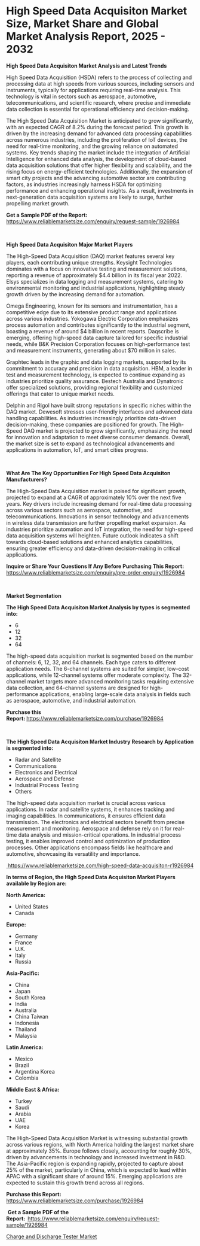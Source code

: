 <p><h1>High Speed Data Acquisiton Market Size, Market Share and Global Market Analysis Report, 2025 - 2032</h1></p><p><strong>High Speed Data Acquisiton Market Analysis and Latest Trends</strong></p>
<p><p>High Speed Data Acquisition (HSDA) refers to the process of collecting and processing data at high speeds from various sources, including sensors and instruments, typically for applications requiring real-time analysis. This technology is vital in sectors such as aerospace, automotive, telecommunications, and scientific research, where precise and immediate data collection is essential for operational efficiency and decision-making.</p><p>The High Speed Data Acquisition Market is anticipated to grow significantly, with an expected CAGR of 8.2% during the forecast period. This growth is driven by the increasing demand for advanced data processing capabilities across numerous industries, including the proliferation of IoT devices, the need for real-time monitoring, and the growing reliance on automated systems. Key trends shaping the market include the integration of Artificial Intelligence for enhanced data analysis, the development of cloud-based data acquisition solutions that offer higher flexibility and scalability, and the rising focus on energy-efficient technologies. Additionally, the expansion of smart city projects and the advancing automotive sector are contributing factors, as industries increasingly harness HSDA for optimizing performance and enhancing operational insights. As a result, investments in next-generation data acquisition systems are likely to surge, further propelling market growth.</p></p>
<p><strong>Get a Sample PDF of the Report:&nbsp;</strong> <a href="https://www.reliablemarketsize.com/enquiry/request-sample/1926984?utm_campaign=1898&utm_medium=2&utm_source=Github&utm_content=ia&utm_term=15012025&utm_id=high-speed-data-acquisiton">https://www.reliablemarketsize.com/enquiry/request-sample/1926984</a></p>
<p>&nbsp;</p>
<p><strong>High Speed Data Acquisiton Major Market Players</strong></p>
<p><p>The High-Speed Data Acquisition (DAQ) market features several key players, each contributing unique strengths. Keysight Technologies dominates with a focus on innovative testing and measurement solutions, reporting a revenue of approximately $4.4 billion in its fiscal year 2022. Elsys specializes in data logging and measurement systems, catering to environmental monitoring and industrial applications, highlighting steady growth driven by the increasing demand for automation.</p><p>Omega Engineering, known for its sensors and instrumentation, has a competitive edge due to its extensive product range and applications across various industries. Yokogawa Electric Corporation emphasizes process automation and contributes significantly to the industrial segment, boasting a revenue of around $4 billion in recent reports. Daqscribe is emerging, offering high-speed data capture tailored for specific industrial needs, while B&K Precision Corporation focuses on high-performance test and measurement instruments, generating about $70 million in sales.</p><p>Graphtec leads in the graphic and data logging markets, supported by its commitment to accuracy and precision in data acquisition. HBM, a leader in test and measurement technology, is expected to continue expanding as industries prioritize quality assurance. Bestech Australia and Dynatronic offer specialized solutions, providing regional flexibility and customized offerings that cater to unique market needs.</p><p>Delphin and Rigol have built strong reputations in specific niches within the DAQ market. Dewesoft stresses user-friendly interfaces and advanced data handling capabilities. As industries increasingly prioritize data-driven decision-making, these companies are positioned for growth. The High-Speed DAQ market is projected to grow significantly, emphasizing the need for innovation and adaptation to meet diverse consumer demands. Overall, the market size is set to expand as technological advancements and applications in automation, IoT, and smart cities progress.</p></p>
<p>&nbsp;</p>
<p><strong>What Are The Key Opportunities For High Speed Data Acquisiton Manufacturers?</strong></p>
<p><p>The High-Speed Data Acquisition market is poised for significant growth, projected to expand at a CAGR of approximately 10% over the next five years. Key drivers include increasing demand for real-time data processing across various sectors such as aerospace, automotive, and telecommunications. Innovations in sensor technology and advancements in wireless data transmission are further propelling market expansion. As industries prioritize automation and IoT integration, the need for high-speed data acquisition systems will heighten. Future outlook indicates a shift towards cloud-based solutions and enhanced analytics capabilities, ensuring greater efficiency and data-driven decision-making in critical applications.</p></p>
<p><strong>Inquire or Share Your Questions If Any Before Purchasing This Report:</strong> <a href="https://www.reliablemarketsize.com/enquiry/pre-order-enquiry/1926984?utm_campaign=1898&utm_medium=2&utm_source=Github&utm_content=ia&utm_term=15012025&utm_id=high-speed-data-acquisiton">https://www.reliablemarketsize.com/enquiry/pre-order-enquiry/1926984</a></p>
<p>&nbsp;</p>
<p><strong>Market Segmentation</strong></p>
<p><strong>The High Speed Data Acquisiton Market Analysis by types is segmented into:</strong></p>
<p><ul><li>6</li><li>12</li><li>32</li><li>64</li></ul></p>
<p><p>The high-speed data acquisition market is segmented based on the number of channels: 6, 12, 32, and 64 channels. Each type caters to different application needs. The 6-channel systems are suited for simpler, low-cost applications, while 12-channel systems offer moderate complexity. The 32-channel market targets more advanced monitoring tasks requiring extensive data collection, and 64-channel systems are designed for high-performance applications, enabling large-scale data analysis in fields such as aerospace, automotive, and industrial automation.</p></p>
<p><strong>Purchase this Report:&nbsp;</strong><a href="https://www.reliablemarketsize.com/purchase/1926984?utm_campaign=1898&utm_medium=2&utm_source=Github&utm_content=ia&utm_term=15012025&utm_id=high-speed-data-acquisiton">https://www.reliablemarketsize.com/purchase/1926984</a></p>
<p>&nbsp;</p>
<p><strong>The High Speed Data Acquisiton Market Industry Research by Application is segmented into:</strong></p>
<p><ul><li>Radar and Satellite</li><li>Communications</li><li>Electronics and Electrical</li><li>Aerospace and Defense</li><li>Industrial Process Testing</li><li>Others</li></ul></p>
<p><p>The high-speed data acquisition market is crucial across various applications. In radar and satellite systems, it enhances tracking and imaging capabilities. In communications, it ensures efficient data transmission. The electronics and electrical sectors benefit from precise measurement and monitoring. Aerospace and defense rely on it for real-time data analysis and mission-critical operations. In industrial process testing, it enables improved control and optimization of production processes. Other applications encompass fields like healthcare and automotive, showcasing its versatility and importance.</p></p>
<p><a href="https://www.reliablemarketsize.com/high-speed-data-acquisiton-r1926984?utm_campaign=1898&utm_medium=2&utm_source=Github&utm_content=ia&utm_term=15012025&utm_id=high-speed-data-acquisiton">&nbsp;https://www.reliablemarketsize.com/high-speed-data-acquisiton-r1926984</a></p>
<p><strong>In terms of Region, the High Speed Data Acquisiton Market Players available by Region are:</strong></p>
<p>
    <p> <strong> North America: </strong>
        <ul>
            <li>United States</li>
            <li>Canada</li>
        </ul>
        </p> 
    <p> <strong> Europe: </strong>
        <ul>
            <li>Germany</li>
            <li>France</li>
            <li>U.K.</li>
            <li>Italy</li>
            <li>Russia</li>
        </ul>
        </p> 
    <p> <strong> Asia-Pacific: </strong>
        <ul>
            <li>China</li>
            <li>Japan</li>
            <li>South Korea</li>
            <li>India</li>
            <li>Australia</li>
            <li>China Taiwan</li>
            <li>Indonesia</li>
            <li>Thailand</li>
            <li>Malaysia</li>
        </ul>
        </p> 
    <p> <strong> Latin America: </strong>
        <ul>
            <li>Mexico</li>
            <li>Brazil</li>
            <li>Argentina Korea</li>
            <li>Colombia</li>
        </ul>
        </p> 
    <p> <strong> Middle East & Africa: </strong>
        <ul>
            <li>Turkey</li>
            <li>Saudi</li>
            <li>Arabia</li>
            <li>UAE</li>
            <li>Korea</li>
        </ul>
    </p>
    </p>
<p><p>The High-Speed Data Acquisition Market is witnessing substantial growth across various regions, with North America holding the largest market share at approximately 35%. Europe follows closely, accounting for roughly 30%, driven by advancements in technology and increased investment in R&D. The Asia-Pacific region is expanding rapidly, projected to capture about 25% of the market, particularly in China, which is expected to lead within APAC with a significant share of around 15%. Emerging applications are expected to sustain this growth trend across all regions.</p></p>
<p><strong>Purchase this Report: </strong><a href="https://www.reliablemarketsize.com/purchase/1926984?utm_campaign=1898&utm_medium=2&utm_source=Github&utm_content=ia&utm_term=15012025&utm_id=high-speed-data-acquisiton">https://www.reliablemarketsize.com/purchase/1926984</a></p>
<p>&nbsp;<strong>Get a Sample PDF of the Report:&nbsp;&nbsp;</strong><a href="https://www.reliablemarketsize.com/enquiry/request-sample/1926984?utm_campaign=1898&utm_medium=2&utm_source=Github&utm_content=ia&utm_term=15012025&utm_id=high-speed-data-acquisiton">https://www.reliablemarketsize.com/enquiry/request-sample/1926984</a></p>
<p><strong></strong></p>
<p><p><a href="https://github.com/Chiragrp22/Market-Research-Report-List-7/blob/main/charge-and-discharge-tester-market.md?utm_campaign=1898&utm_medium=2&utm_source=Github&utm_content=ia&utm_term=15012025&utm_id=high-speed-data-acquisiton">Charge and Discharge Tester Market</a></p></p>
